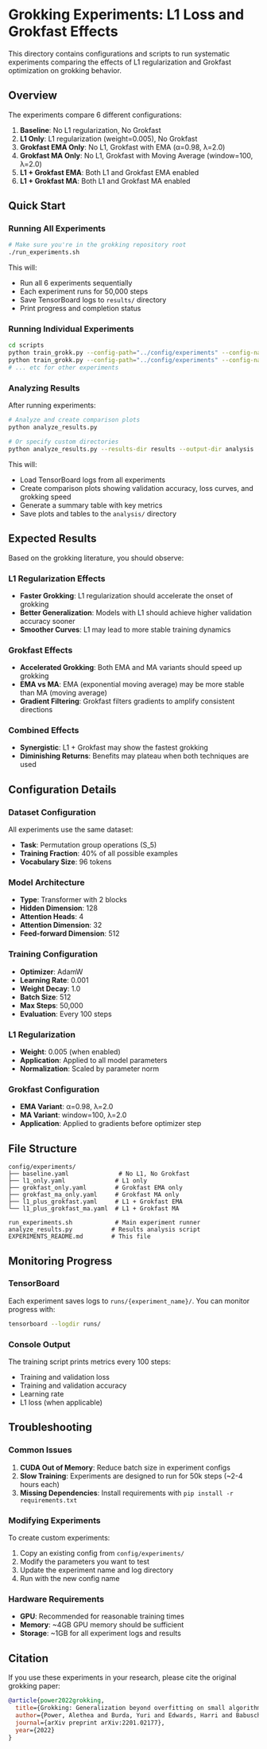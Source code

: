 # Grokking Experiments: L1 Loss and Grokfast Effects

This directory contains configurations and scripts to run systematic experiments comparing the effects of L1 regularization and Grokfast optimization on grokking behavior.

## Overview

The experiments compare 6 different configurations:

1. **Baseline**: No L1 regularization, No Grokfast
2. **L1 Only**: L1 regularization (weight=0.005), No Grokfast  
3. **Grokfast EMA Only**: No L1, Grokfast with EMA (α=0.98, λ=2.0)
4. **Grokfast MA Only**: No L1, Grokfast with Moving Average (window=100, λ=2.0)
5. **L1 + Grokfast EMA**: Both L1 and Grokfast EMA enabled
6. **L1 + Grokfast MA**: Both L1 and Grokfast MA enabled

## Quick Start

### Running All Experiments

```bash
# Make sure you're in the grokking repository root
./run_experiments.sh
```

This will:
- Run all 6 experiments sequentially
- Each experiment runs for 50,000 steps
- Save TensorBoard logs to `results/` directory
- Print progress and completion status

### Running Individual Experiments

```bash
cd scripts
python train_grokk.py --config-path="../config/experiments" --config-name="baseline"
python train_grokk.py --config-path="../config/experiments" --config-name="l1_only"
# ... etc for other experiments
```

### Analyzing Results

After running experiments:

```bash
# Analyze and create comparison plots
python analyze_results.py

# Or specify custom directories
python analyze_results.py --results-dir results --output-dir analysis
```

This will:
- Load TensorBoard logs from all experiments
- Create comparison plots showing validation accuracy, loss curves, and grokking speed
- Generate a summary table with key metrics
- Save plots and tables to the `analysis/` directory

## Expected Results

Based on the grokking literature, you should observe:

### L1 Regularization Effects
- **Faster Grokking**: L1 regularization should accelerate the onset of grokking
- **Better Generalization**: Models with L1 should achieve higher validation accuracy sooner
- **Smoother Curves**: L1 may lead to more stable training dynamics

### Grokfast Effects  
- **Accelerated Grokking**: Both EMA and MA variants should speed up grokking
- **EMA vs MA**: EMA (exponential moving average) may be more stable than MA (moving average)
- **Gradient Filtering**: Grokfast filters gradients to amplify consistent directions

### Combined Effects
- **Synergistic**: L1 + Grokfast may show the fastest grokking
- **Diminishing Returns**: Benefits may plateau when both techniques are used

## Configuration Details

### Dataset Configuration
All experiments use the same dataset:
- **Task**: Permutation group operations (S_5)
- **Training Fraction**: 40% of all possible examples
- **Vocabulary Size**: 96 tokens

### Model Architecture
- **Type**: Transformer with 2 blocks
- **Hidden Dimension**: 128
- **Attention Heads**: 4
- **Attention Dimension**: 32
- **Feed-forward Dimension**: 512

### Training Configuration
- **Optimizer**: AdamW
- **Learning Rate**: 0.001
- **Weight Decay**: 1.0
- **Batch Size**: 512
- **Max Steps**: 50,000
- **Evaluation**: Every 100 steps

### L1 Regularization
- **Weight**: 0.005 (when enabled)
- **Application**: Applied to all model parameters
- **Normalization**: Scaled by parameter norm

### Grokfast Configuration
- **EMA Variant**: α=0.98, λ=2.0
- **MA Variant**: window=100, λ=2.0
- **Application**: Applied to gradients before optimizer step

## File Structure

```
config/experiments/
├── baseline.yaml              # No L1, No Grokfast
├── l1_only.yaml              # L1 only
├── grokfast_only.yaml        # Grokfast EMA only
├── grokfast_ma_only.yaml     # Grokfast MA only
├── l1_plus_grokfast.yaml     # L1 + Grokfast EMA
└── l1_plus_grokfast_ma.yaml  # L1 + Grokfast MA

run_experiments.sh            # Main experiment runner
analyze_results.py           # Results analysis script
EXPERIMENTS_README.md        # This file
```

## Monitoring Progress

### TensorBoard
Each experiment saves logs to `runs/{experiment_name}/`. You can monitor progress with:

```bash
tensorboard --logdir runs/
```

### Console Output
The training script prints metrics every 100 steps:
- Training and validation loss
- Training and validation accuracy  
- Learning rate
- L1 loss (when applicable)

## Troubleshooting

### Common Issues

1. **CUDA Out of Memory**: Reduce batch size in experiment configs
2. **Slow Training**: Experiments are designed to run for 50k steps (~2-4 hours each)
3. **Missing Dependencies**: Install requirements with `pip install -r requirements.txt`

### Modifying Experiments

To create custom experiments:
1. Copy an existing config from `config/experiments/`
2. Modify the parameters you want to test
3. Update the experiment name and log directory
4. Run with the new config name

### Hardware Requirements

- **GPU**: Recommended for reasonable training times
- **Memory**: ~4GB GPU memory should be sufficient
- **Storage**: ~1GB for all experiment logs and results

## Citation

If you use these experiments in your research, please cite the original grokking paper:

```bibtex
@article{power2022grokking,
  title={Grokking: Generalization beyond overfitting on small algorithmic datasets},
  author={Power, Alethea and Burda, Yuri and Edwards, Harri and Babuschkin, Igor and Misra, Vedant},
  journal={arXiv preprint arXiv:2201.02177},
  year={2022}
}
```
